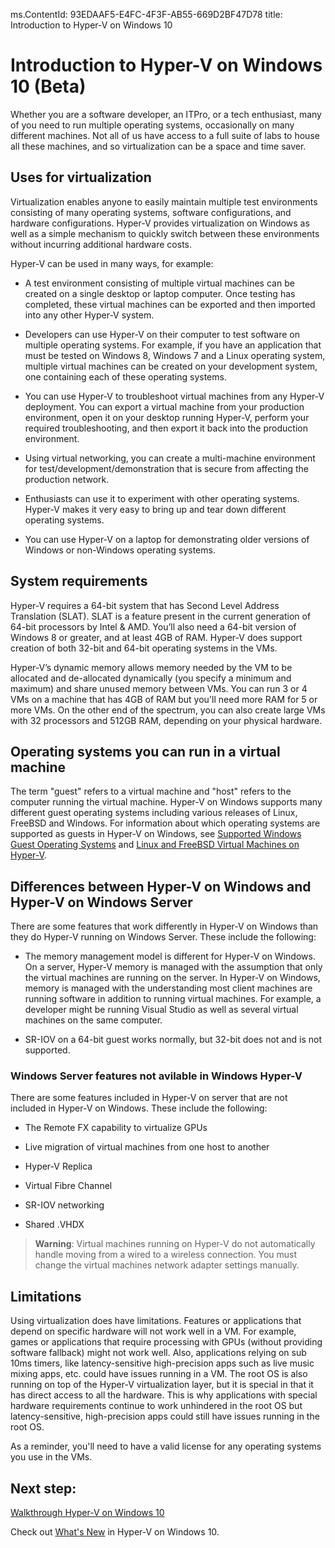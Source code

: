 ms.ContentId: 93EDAAF5-E4FC-4F3F-AB55-669D2BF47D78
title: Introduction to Hyper-V on Windows 10


# Introduction to Hyper-V on Windows 10 (Beta)

Whether you are a software developer, an ITPro, or a tech enthusiast, many of you need to run multiple operating systems, occasionally on many different machines. Not all of us have access to a full suite of labs to house all these machines, and so virtualization can be a space and time saver.

## Uses for virtualization
Virtualization enables anyone to easily maintain multiple test environments consisting of many operating systems, software configurations, and hardware configurations.  Hyper-V provides virtualization on Windows as well as a simple mechanism to quickly switch between these environments without incurring additional hardware costs.    

Hyper-V can be used in many ways, for example:
- A test environment consisting of multiple virtual machines can be created on a single desktop or laptop computer. Once testing has completed, these virtual machines can be exported and then imported into any other Hyper-V system.

- Developers can use Hyper-V on their computer to test software on multiple operating systems. For example, if you have an application that must be tested on Windows 8, Windows 7 and a Linux operating system, multiple virtual machines can be created on your development system, one containing each of these operating systems.

- You can use Hyper-V to troubleshoot virtual machines from any Hyper-V deployment. You can export a virtual machine from your production environment, open it on your desktop running Hyper-V, perform your required troubleshooting, and then export it back into the production environment. 

- Using virtual networking, you can create a multi-machine environment for test/development/demonstration that is secure from affecting the production network.

- Enthusiasts can use it to experiment with other operating systems. Hyper-V makes it very easy to bring up and tear down different operating systems.

- You can use Hyper-V on a laptop for demonstrating older versions of Windows or non-Windows operating systems. 


## System requirements

Hyper-V requires a 64-bit system that has Second Level Address Translation (SLAT). SLAT is a feature present in the current generation of 64-bit processors by Intel & AMD. You’ll also need a 64-bit version of Windows 8 or greater, and at least 4GB of RAM. Hyper-V does support creation of both 32-bit and 64-bit operating systems in the VMs.

Hyper-V’s dynamic memory allows memory needed by the VM to be allocated and de-allocated dynamically (you specify a minimum and maximum) and share unused memory between VMs. You can run 3 or 4 VMs on a machine that has 4GB of RAM but you'll need more RAM for 5 or more VMs. On the other end of the spectrum, you can also create large VMs with 32 processors and 512GB RAM, depending on your physical hardware.

## Operating systems you can run in a virtual machine ##

The term "guest" refers to a virtual machine and "host" refers to the computer running the virtual machine. Hyper-V on Windows supports many different guest operating systems including various releases of Linux, FreeBSD and Windows. For information about which operating systems are supported as guests in Hyper-V on Windows, see [Supported Windows Guest Operating Systems](supported_guest_os.md) and [Linux and FreeBSD Virtual Machines on Hyper-V](https://technet.microsoft.com/library/dn531030.aspx). 


## Differences between Hyper-V on Windows and Hyper-V on Windows Server
There are some features that work differently in Hyper-V on Windows than they do Hyper-V running on Windows Server. These include the following:

- The memory management model is different for Hyper-V on Windows. On a server, Hyper-V memory is managed with the assumption that only the virtual machines are running on the server. In Hyper-V on Windows, memory is managed with the understanding most client machines are running software in addition to running virtual machines. For example, a developer might be running Visual Studio as well as several virtual machines on the same computer.

- SR-IOV on a 64-bit guest works normally, but 32-bit does not and is not supported.


### Windows Server features not avilable in Windows Hyper-V
There are some features included in Hyper-V on server that are not included in Hyper-V on Windows. These include the following:

- The Remote FX capability to virtualize GPUs 

- Live migration of virtual machines from one host to another

- Hyper-V Replica

- Virtual Fibre Channel

- SR-IOV networking

- Shared .VHDX


> **Warning**: Virtual machines running on Hyper-V do not automatically handle moving from a wired to a wireless connection. You must change the virtual machines network adapter settings manually.

## Limitations
Using virtualization does have limitations. Features or applications that depend on specific hardware will not work well in a VM. For example, games or applications that require processing with GPUs (without providing software fallback) might not work well. Also, applications relying on sub 10ms timers, like latency-sensitive high-precision apps such as live music mixing apps, etc. could have issues running in a VM. The root OS is also running on top of the Hyper-V virtualization layer, but it is special in that it has direct access to all the hardware. This is why applications with special hardware requirements continue to work unhindered in the root OS but latency-sensitive, high-precision apps could still have issues running in the root OS.

As a reminder, you'll need to have a valid license for any operating systems you use in the VMs.

## Next step: 
[Walkthrough Hyper-V on Windows 10](..\quick_start\walkthrough.md) 

Check out [What's New](whats_new.md) in Hyper-V on Windows 10.


